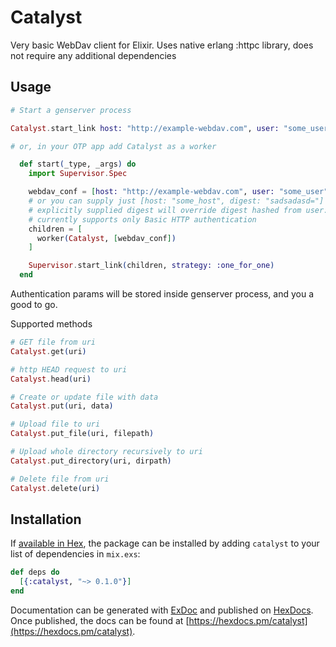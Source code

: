 # Catalyst

Very basic WebDav client for Elixir. Uses native erlang :httpc library, does not require any additional dependencies

## Usage

```elixir
# Start a genserver process

Catalyst.start_link host: "http://example-webdav.com", user: "some_user", password: "123"

# or, in your OTP app add Catalyst as a worker

  def start(_type, _args) do
    import Supervisor.Spec

    webdav_conf = [host: "http://example-webdav.com", user: "some_user", password: "123"]
    # or you can supply just [host: "some_host", digest: "sadsadasd="]
    # explicitly supplied digest will override digest hashed from user:password
    # currently supports only Basic HTTP authentication
    children = [
      worker(Catalyst, [webdav_conf])
    ]

    Supervisor.start_link(children, strategy: :one_for_one)
  end
```

Authentication params will be stored inside genserver process, and you a good to go.

Supported methods

```elixir
# GET file from uri
Catalyst.get(uri)

# http HEAD request to uri
Catalyst.head(uri)

# Create or update file with data
Catalyst.put(uri, data)

# Upload file to uri
Catalyst.put_file(uri, filepath)

# Upload whole directory recursively to uri
Catalyst.put_directory(uri, dirpath)

# Delete file from uri
Catalyst.delete(uri)
```

## Installation

If [available in Hex](https://hex.pm/docs/publish), the package can be installed
by adding `catalyst` to your list of dependencies in `mix.exs`:

```elixir
def deps do
  [{:catalyst, "~> 0.1.0"}]
end
```

Documentation can be generated with [ExDoc](https://github.com/elixir-lang/ex_doc)
and published on [HexDocs](https://hexdocs.pm). Once published, the docs can
be found at [https://hexdocs.pm/catalyst](https://hexdocs.pm/catalyst).

